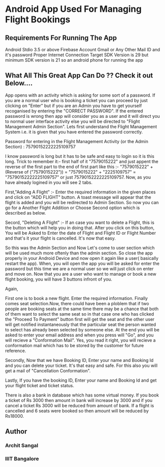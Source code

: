# Android App Used For Managing Flight Bookings

## Requirements For Running The App

Android Stdio 3.5 or above
Firebase Account
Gmail or Any Other Mail ID and it's password
Proper Internet Connection
Target SDK Version is 29 but minimum SDK version is 21 so an android phone for running the app

## What All This Great App Can Do ?? Check it out Below....

App opens with an activity which is asking for some sort of a password. If you are a normal user who is booking a ticket you can proceed by just clicking on "Enter" but if you are an Admin you have to get yourself recoganised by entering the "CORRECT PASSWORD". If the entered password is wrong then app will consider you as a user and it will direct you to normal user interface activity else you will be directed to "Flight Management Admin Section". Lets first understand the Flight Management System i.e. it is given that you have entered the password correctly.

Password for entering in the Flight Management Activity (or the Admin Section) : 75790152222225109757

I know password is long but it has to be safe and easy to login so it is this long. Trick to remember it:- first half of it "7579015222" and just appent the reverse of the first part to the end of first part like this :- "7579015222" + (Reverse of ("7579015222")) = "7579015222" + "2225109757" = "75790152222225109757" or just 75790152222225109757. Now, as you have already logined in you will see 2 tabs. 

First,"Adding A Flight" :- Enter the required information in the given places and click on "ADD FLIGHT" button. A toast message will appear that the flight is added and you will be redirected to Admin Section. So now you can go for a Another Flight Addition or Choose Second option which is described as below.

Secord, "Deleting A Flight" :- If an case you want to delete a Flight, this is the button which will help you in doing that. After you click on this button, You will be Asked to Enter the date of Flight and Flight ID or Flight Number and that's it your flight is cancelled. It's now that easy.

So this was the Admin Section and Now Let's come to user section which will be used much more oftenly than the admin section. So close the app properly in your Android Device and now open it again like a user( basically restart the app). When, you will open the app you will be asked for enter the password but this time we are a normal user so we will just click on enter and move on. Now that you are a user who want to manage or book a new flight booking, you will have 3 buttons infront of you.

Again,

First one is to book a new flight. Enter the required information. Finally comes seat selection.Now, there could have been a ploblem that if two people are booking seats at the same time there may be a chance that both of them want to select the same seat so in that case one who has clicked the "Proceed To Payment" button first will get the seat and the other user will get notified instantaneously that the particular seat the person wanted to select has already been selected by someone else. At the end you will be asked to enter your email address and when you press will "Go", and you will recieve a "Conformation Mail". Yes, you read it right, you will recieve a conformation mail which has to be stored by the customer for future reference.

Secondly, Now that we have Booking ID, Enter your name and Booking Id and you can delete your ticket. It's that easy and safe. For this also you will get a mail of "Cancellation Conformation".

Lastly, If you have the booking ID, Enter your name and Booking Id and get your flight ticket and ticket status.

There is also a bank in database which has some virtual money. If you book a ticket of Rs 3000 then amount in bank will increase by 3000 and if you cancel a ticket Rs 3000 will be reduced from amount of bank. If a flight is cancelled and 6 seats were booked so then amount will be reduced by Rs18000.

## Author
### Archit Sangal
### IIIT Bangalore
